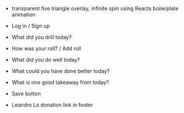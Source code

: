 - transparent five triangle overlay, infinite spin using Reacts boilerplate animation

- Log in / Sign up

- What did you drill today?

- How was your roll? / Add roll

- What did you do well today?

- What could you have done better today?

- What is one good takeaway from today?

- Save button

- Leandro Lo donation link in footer